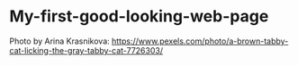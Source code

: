 # My-first-good-looking-web-page

Photo by Arina Krasnikova: https://www.pexels.com/photo/a-brown-tabby-cat-licking-the-gray-tabby-cat-7726303/